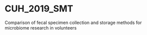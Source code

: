 # CUH_2019_SMT
Comparison of fecal specimen collection and storage methods for microbiome research in volunteers 
